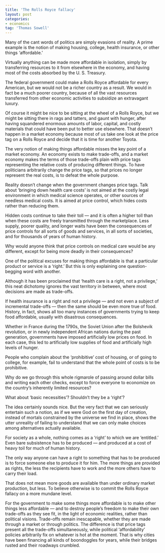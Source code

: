 ```yaml
---
title: 'The Rolls Royce fallacy'
layout: post
categories:
- economics
tag: 'Thomas Sowell'
---
```


Many of the cant words of politics are simply evasions of reality. A prime example is the notion of making housing, college, health insurance, or other things ‘affordable.’

Virtually anything can be made more affordable in isolation, simply by transferring resources to it from elsewhere in the economy, and having most of the costs absorbed by the U. S. Treasury.

The federal government could make a Rolls Royce affordable for every American, but we would not be a richer country as a result. We would in fact be a much poorer country, because of all the vast resources transferred from other economic activities to subsidize an extravagant luxury.

Of course it might be nice to be sitting at the wheel of a Rolls Royce, but we might be sitting there in rags and tatters, and gaunt with hunger, after having squandered enormous amounts of labor, capital, and costly materials that could have been put to better use elsewhere. That doesn’t happen in a market economy because most of us take one look at the price tag on a Rolls Royce and decide that it is time for another Toyota.

The very notion of making things affordable misses the key point of a market economy. An economy exists to make trade-offs, and a market economy makes the terms of those trade-offs plain with price tags representing the relative costs of producing different things. To have politicians arbitrarily change the price tags, so that prices no longer represent the real costs, is to defeat the whole purpose.

Reality doesn’t change when the government changes price tags. Talk about ‘bringing down health care costs’ is not aimed at the costly legal environment in which medical science operates, or other sources of needless medical costs. It is aimed at price control, which hides costs rather than reducing them.

Hidden costs continue to take their toll — and it is often a higher toll than when these costs are freely transmitted through the marketplace. Less supply, poorer quality, and longer waits have been the consequences of price controls for all sorts of goods and services, in all sorts of societies, and for thousands of years of human history.

Why would anyone think that price controls on medical care would be any different, except for being more deadly in their consequences?

One of the political excuses for making things affordable is that a particular product or service is a ‘right.’ But this is only explaining one question-begging word with another.

Although it has been proclaimed that ‘health care is a right, not a privilege,’ this neat dichotomy ignores the vast territory in between, where most decisions are made as trade-offs.

If health insurance is a right and not a privilege — and not even a subject of incremental trade-offs — then the same should be even more true of food. History, in fact, shows all too many instances of governments trying to keep food affordable, usually with disastrous consequences.

Whether in France during the 1790s, the Soviet Union after the Bolshevik revolution, or in newly independent African nations during the past generation, governments have imposed artificially low prices on food. In each case, this led to artificially low supplies of food and artificially high levels of hunger.

People who complain about the ‘prohibitive’ cost of housing, or of going to college, for example, fail to understand that the whole point of costs is to be prohibitive.

Why do we go through this whole rigmarole of passing around dollar bills and writing each other checks, except to force everyone to economize on the country’s inherently limited resources?

What about ‘basic necessities’? Shouldn’t they be a ‘right’?

The idea certainly sounds nice. But the very fact that we can seriously entertain such a notion, as if we were God on the first day of creation, instead of mortals constrained by the universe we find in place, shows the utter unreality of failing to understand that we can only make choices among alternatives actually available.

For society as a whole, nothing comes as a ‘right’ to which we are ‘entitled.’ Even bare subsistence has to be produced — and produced at a cost of heavy toil for much of human history.

The only way anyone can have a right to something that has to be produced is to force someone else to produce it for him. The more things are provided as rights, the less the recipients have to work and the more others have to carry their load.

That does not mean more goods are available than under ordinary market production, but less. To believe otherwise is to commit the Rolls Royce fallacy on a more mundane level.

For the government to make some things more affordable is to make other things less affordable — and to destroy people’s freedom to make their own trade-offs as they see fit, in the light of economic realities, rather than political visions. Trade-offs remain inescapable, whether they are made through a market or through politics. The difference is that price tags present all the trade-offs simultaneously, while political ‘affordability’ policies arbitrarily fix on whatever is hot at the moment. That is why cities have been financing all kinds of boondoggles for years, while their bridges rusted and their roadways crumbled.

